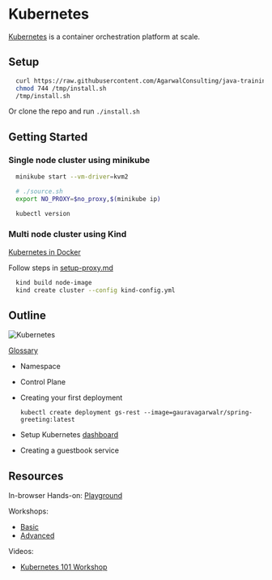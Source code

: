 # Kubernetes

[Kubernetes](https://kubernetes.io/) is a container orchestration platform at scale.

## Setup

```bash
  curl https://raw.githubusercontent.com/AgarwalConsulting/java-training/master/code-samples/11-kubernetes/install.sh -o /tmp/install.sh
  chmod 744 /tmp/install.sh
  /tmp/install.sh
```

Or clone the repo and run `./install.sh`

## Getting Started

### Single node cluster using minikube

```bash
  minikube start --vm-driver=kvm2

  # ./source.sh
  export NO_PROXY=$no_proxy,$(minikube ip)

  kubectl version
```

### Multi node cluster using Kind

[Kubernetes in Docker](https://github.com/kubernetes-sigs/kind/)

Follow steps in [setup-proxy.md](https://github.com/AgarwalConsulting/java-training/blob/master/code-samples/11-kubernetes/setup-proxy.md)

```bash
  kind build node-image
  kind create cluster --config kind-config.yml
```

## Outline

![Kubernetes](https://upload.wikimedia.org/wikipedia/commons/b/be/Kubernetes.png)

[Glossary](https://kubernetes.io/docs/reference/glossary)

* Namespace
* Control Plane
* Creating your first deployment

  `kubectl create deployment gs-rest --image=gauravagarwalr/spring-greeting:latest`

* Setup Kubernetes [dashboard](https://github.com/kubernetes/dashboard)
* Creating a guestbook service

## Resources

In-browser Hands-on: [Playground](https://www.katacoda.com/courses/kubernetes)

Workshops:

* [Basic](https://github.com/gsaslis/kubernetes-basics-workshop)
* [Advanced](https://github.com/GoogleCloudPlatform/kubernetes-workshops)

Videos:

* [Kubernetes 101 Workshop](https://www.youtube.com/watch?v=H-FKBoWTVws)
